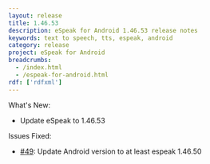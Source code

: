 ```yaml
---
layout: release
title: 1.46.53
description: eSpeak for Android 1.46.53 release notes
keywords: text to speech, tts, espeak, android
category: release
project: eSpeak for Android
breadcrumbs:
  - /index.html
  - /espeak-for-android.html
rdf: ['rdfxml']
---
```


What's New:

*  Update eSpeak to 1.46.53

Issues Fixed:

*  [#49](https://github.com/rhdunn/espeak/issues/49): Update Android version to at least espeak 1.46.50
